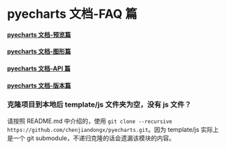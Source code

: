 # pyecharts 文档-FAQ 篇

#### [pyecharts 文档-预览篇](https://github.com/chenjiandongx/pyecharts/blob/master/docs/zh-cn/doc_prepare.md)
#### [pyecharts 文档-图形篇](https://github.com/chenjiandongx/pyecharts/blob/master/docs/zh-cn/doc_charts.md)
#### [pyecharts 文档-API 篇](https://github.com/chenjiandongx/pyecharts/blob/master/docs/zh-cn/doc_api.md)
#### [pyecharts 文档-版本篇](https://github.com/chenjiandongx/pyecharts/blob/master/changelog.md)

### 克隆项目到本地后 template/js 文件夹为空，没有 js 文件？
请按照 README.md 中介绍的，使用 `git clone --recursive https://github.com/chenjiandongx/pyecharts.git`。因为 template/js 实际上是一个 git submodule，不递归克隆的话会遗漏该模块的内容。
    